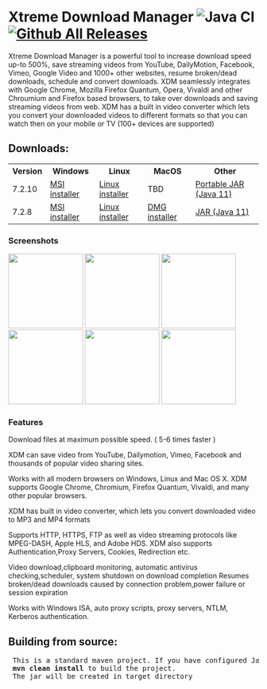 # Xtreme Download Manager ![Java CI](https://github.com/subhra74/xdm/workflows/Java%20CI/badge.svg?branch=master)  [![Github All Releases](https://img.shields.io/github/downloads/subhra74/xdm/total.svg)]()
Xtreme Download Manager is a powerful tool to increase download speed up-to 500%, save streaming videos from YouTube, DailyMotion, Facebook, Vimeo, Google Video and 1000+ other websites, resume broken/dead downloads, schedule and convert downloads. XDM seamlessly integrates with Google Chrome, Mozilla Firefox Quantum, Opera, Vivaldi and other Chroumium and Firefox based browsers, to take over downloads and saving streaming videos from web. XDM has a built in video converter which lets you convert your downloaded videos to different formats so that you can watch then on your mobile or TV (100+ devices are supported)



<h2 id="downloads">Downloads:</h2>

<table>
  <tr>
    <th>Version</td>
    <th>Windows</th>
    <th>Linux</th>
    <th>MacOS</th>
    <th>Other</th>
  </tr>
  <tr>
    <td>7.2.10</td>
    <td>
      <a href="https://github.com/subhra74/xdm/releases/download/7.2.10/xdmsetup.msi">MSI installer</a>
    </td>
    <td>
      <a href="https://github.com/subhra74/xdm/releases/download/7.2.10/xdm-setup-7.2.10.tar.xz">Linux installer</a>
    </td>
    <td>
      TBD
    </td>
    <td>
      <a href="https://github.com/subhra74/xdm/releases/download/7.2.10/xdman.jar">Portable JAR (Java 11)</a>
    </td>
  </tr>
  <tr>
    <td>7.2.8</td>
    <td>
      <a href="https://sourceforge.net/projects/xdman/files/xdmsetup-2018.msi/download">MSI installer</a>
    </td>
    <td>
      <a href="https://sourceforge.net/projects/xdman/files/xdm-2018-x64.tar.xz/download">Linux installer</a>
    </td>
    <td>
      <a href="https://sourceforge.net/projects/xdman/files/XDMSetup.dmg/download">DMG installer</a>
    </td>
    <td>
      <a href="http://xdman.sourceforge.net/xdman.jar">JAR (Java 11)</a>
    </td>
  </tr>
</table>





<h3>Screenshots</h3>

<p><img src="https://a.fsdn.com/con/app/proj/xdman/screenshots/xdm1.PNG/max/max/1" height="150px"/>
<img src="https://a.fsdn.com/con/app/proj/xdman/screenshots/xdm_prg.jpg/max/max/1" height="150px"/>
<img src="https://a.fsdn.com/con/app/proj/xdman/screenshots/xdm2.PNG/max/max/1" height="150px"/>
<img src="https://a.fsdn.com/con/app/proj/xdman/screenshots/xdm3.PNG/max/max/1" height="150px"/>
<img src="https://a.fsdn.com/con/app/proj/xdman/screenshots/xdm4.PNG/max/max/1" height="150px"/>
<img src="https://a.fsdn.com/con/app/proj/xdman/screenshots/xdm5.PNG/max/max/1" height="150px"/></p>

<h3>Features</h3>
<p>
Download files at maximum possible speed. ( 5-6 times faster )
</p>
<p>
XDM can save video from YouTube, Dailymotion, Vimeo, Facebook and thousands of popular video sharing sites.
</p>
<p>Works with all modern browsers on Windows, Linux and Mac OS X. XDM supports Google Chrome, Chromium, Firefox Quantum, Vivaldi, and many other popular browsers.
</p>
<p>
  XDM has built in video converter, which lets you convert downloaded video to MP3 and MP4 formats
</p>
<p>
Supports HTTP, HTTPS, FTP as well as video streaming protocols like MPEG-DASH, Apple HLS, and Adobe HDS. XDM also supports Authentication,Proxy Servers, Cookies, Redirection etc.
</p>
<p>
Video download,clipboard monitoring, automatic antivirus checking,scheduler, system shutdown on download completion
Resumes broken/dead downloads caused by connection problem,power failure or session expiration
</p>
<p>Works with Windows ISA, auto proxy scripts, proxy servers, NTLM, Kerberos authentication.</p>


<h2>Building from source:</h2>
<pre> This is a standard maven project. If you have configured Java and Maven use: 
 <b>mvn clean install</b> to build the project.
 The jar will be created in target directory
</pre>
